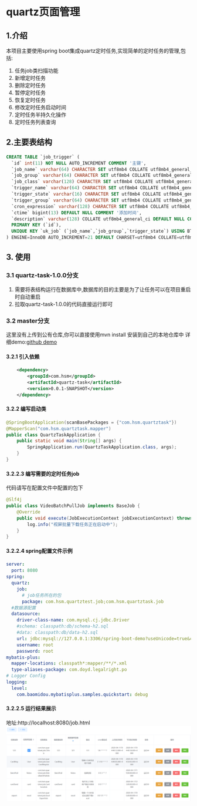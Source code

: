 # quartz页面管理
## 1.介绍
本项目主要使用spring boot集成quartz定时任务,实现简单的定时任务的管理,包括:
1. 任务job类扫描功能
2. 新增定时任务
3. 删除定时任务
4. 暂停定时任务
5. 恢复定时任务
6. 修改定时任务启动时间
7. 定时任务半持久化操作
8. 定时任务列表查询

## 2.主要表结构
```sql
CREATE TABLE `job_trigger` (
  `id` int(11) NOT NULL AUTO_INCREMENT COMMENT '主键',
  `job_name` varchar(64) CHARACTER SET utf8mb4 COLLATE utf8mb4_general_ci NOT NULL COMMENT '任务名',
  `job_group` varchar(64) CHARACTER SET utf8mb4 COLLATE utf8mb4_general_ci NOT NULL COMMENT '任务组',
  `job_class` varchar(128) CHARACTER SET utf8mb4 COLLATE utf8mb4_general_ci NOT NULL COMMENT '任务执行类',
  `trigger_name` varchar(64) CHARACTER SET utf8mb4 COLLATE utf8mb4_general_ci DEFAULT NULL COMMENT '触发器名',
  `trigger_state` varchar(16) CHARACTER SET utf8mb4 COLLATE utf8mb4_general_ci DEFAULT NULL COMMENT '触发器状态',
  `trigger_group` varchar(64) CHARACTER SET utf8mb4 COLLATE utf8mb4_general_ci DEFAULT NULL COMMENT '触发器组',
  `cron_expression` varchar(128) CHARACTER SET utf8mb4 COLLATE utf8mb4_general_ci DEFAULT NULL COMMENT 'cron表达式',
  `ctime` bigint(13) DEFAULT NULL COMMENT '添加时间',
  `description` varchar(128) COLLATE utf8mb4_general_ci DEFAULT NULL COMMENT '任务描述',
  PRIMARY KEY (`id`),
  UNIQUE KEY `uk_job` (`job_name`,`job_group`,`trigger_state`) USING BTREE
) ENGINE=InnoDB AUTO_INCREMENT=21 DEFAULT CHARSET=utf8mb4 COLLATE=utf8mb4_general_ci COMMENT '任务记录表';
```
## 3. 使用
### 3.1 quartz-task-1.0.0分支
1. 需要将表结构运行在数据库中,数据库的目的主要是为了让任务可以在项目重启时自动重启
2. 拉取quartz-task-1.0.0的代码直接运行即可
### 3.2 master分支
这里没有上传到公有仓库,你可以直接使用mvn install 安装到自己的本地仓库中
详细demo:[github demo](https://github.com/Steven-hsm/learnexample/tree/master/quart-test)
#### 3.2.1 引入依赖
```xml
    <dependency>
        <groupId>com.hsm</groupId>
        <artifactId>quartz-task</artifactId>
        <version>0.0.1-SNAPSHOT</version>
    </dependency>
```
#### 3.2.2 编写启动类
```java
@SpringBootApplication(scanBasePackages = {"com.hsm.quartztask"})
@MapperScan("com.hsm.quartztask.mapper")
public class QuartzTaskApplication {
    public static void main(String[] args) {
        SpringApplication.run(QuartzTaskApplication.class, args);
    }
}
```
#### 3.2.2.3 编写需要的定时任务job
代码请写在配置文件中配置的包下
```java
@Slf4j
public class VideoBatchPullJob implements BaseJob {
    @Override
    public void execute(JobExecutionContext jobExecutionContext) throws JobExecutionException {
        log.info("视屏批量下载任务正在启动中");
    }
}
```
#### 3.2.2.4 spring配置文件示例
```yaml
server:
  port: 8080
spring:
  quartz:
    job:
      # job任务所在的包
      package: com.hsm.quartztest.job;com.hsm.quartztask.job
  #数据源配置
  datasource:
    driver-class-name: com.mysql.cj.jdbc.Driver
    #schema: classpath:db/schema-h2.sql
    #data: classpath:db/data-h2.sql
    url: jdbc:mysql://127.0.0.1:3306/spring-boot-demo?useUnicode=true&characterEncoding=utf8&useSSL=false&allowPublicKeyRetrieval=true&serverTimezone=UTC
    username: root
    password: root
mybatis-plus:
  mapper-locations: classpath*:mapper/**/*.xml
  type-aliases-package: com.doyd.legalright.po
# Logger Config
logging:
  level:
    com.baomidou.mybatisplus.samples.quickstart: debug
```
#### 3.2.2.5 运行结果展示
地址:http://localhost:8080/job.html
![结果展示](./images/运行结果.png)


